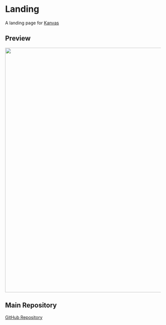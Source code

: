 # Landing 
A landing page for [Kanvas](https://www.kanvasdevs.com.com)

## Preview
<p align="center">
  <img src="https://i.ibb.co/qBsqjmP/Screen-Shot-2020-08-20-at-4-25-35-PM.png" style="width:790px">
</p>


## Main Repository
[GitHub Repository](https://github.com/ariana124/kanvas)
